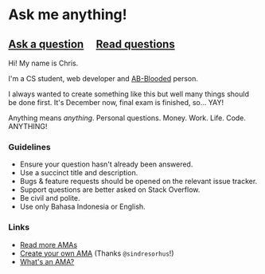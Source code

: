 # Ask me anything!

## [Ask a question](../../issues/new) &nbsp;&nbsp;&nbsp; [Read questions](../../issues?utf8=%E2%9C%93&q=is%3Aissue%20is%3Aclosed%20sort%3Aupdated-desc%20-label%3Ahidden)

Hi! My name is Chris. 

I'm a CS student, web developer and [AB-Blooded](https://en.wikipedia.org/wiki/Blood_type#ABO_blood_group_system) person.

I always wanted to create something like this but well many things should be done first. It's December now, final exam is finished, so... YAY!

Anything means *anything*. Personal questions. Money. Work. Life. Code. ANYTHING!

### Guidelines

- Ensure your question hasn't already been answered.
- Use a succinct title and description.
- Bugs & feature requests should be opened on the relevant issue tracker.
- Support questions are better asked on Stack Overflow.
- Be civil and polite.
- Use only Bahasa Indonesia or English.

### Links

- [Read more AMAs](https://github.com/sindresorhus/amas)
- [Create your own AMA](https://github.com/sindresorhus/amas/blob/master/create-ama.md) (Thanks `@sindresorhus`!)
- [What's an AMA?](https://en.wikipedia.org/wiki//r/IAmA)